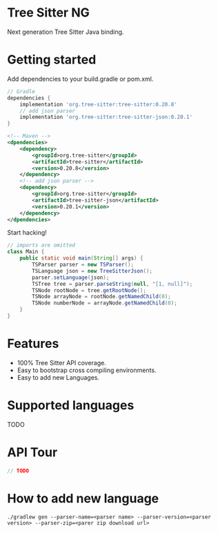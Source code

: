 # Tree Sitter NG
Next generation Tree Sitter Java binding.

# Getting started
Add dependencies to your build.gradle or pom.xml.
```groovy
// Gradle
dependencies {
    implementation 'org.tree-sitter:tree-sitter:0.20.8'
    // add json parser
    implementation 'org.tree-sitter:tree-sitter-json:0.20.1'
}
```

```xml
<!-- Maven -->
<dpendencies>
    <dependency>
        <groupId>org.tree-sitter</groupId>
        <artifactId>tree-sitter</artifactId>
        <version>0.20.8</version>
    </dependency>
    <!-- add json parser -->
    <dependency>
        <groupId>org.tree-sitter</groupId>
        <artifactId>tree-sitter-json</artifactId>
        <version>0.20.1</version>
    </dependency>
</dpendencies>
```
Start hacking!
```java
// imports are omitted
class Main {
    public static void main(String[] args) {
        TSParser parser = new TSParser();
        TSLanguage json = new TreeSitterJson();
        parser.setLanguage(json);
        TSTree tree = parser.parseString(null, "[1, null]");
        TSNode rootNode = tree.getRootNode();
        TSNode arrayNode = rootNode.getNamedChild(0);
        TSNode numberNode = arrayNode.getNamedChild(0);
    }
}
```

# Features
- 100% Tree Sitter API coverage.
- Easy to bootstrap cross compiling environments.
- Easy to add new Languages.

# Supported languages
TODO

# API Tour
```java
// TODO

```

# How to add new language
```console
./gradlew gen --parser-name=<parser name> --parser-version=<parser version> --parser-zip=<parer zip download url>

```